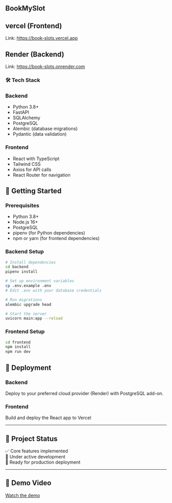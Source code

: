 ## BookMySlot

## vercel (Frontend)
Link: https://book-slots.vercel.app

## Render (Backend)
Link: https://book-slots.onrender.com


### 🛠 Tech Stack

### Backend
- Python 3.8+
- FastAPI
- SQLAlchemy
- PostgreSQL
- Alembic (database migrations)
- Pydantic (data validation)

### Frontend
- React with TypeScript
- Tailwind CSS
- Axios for API calls
- React Router for navigation

## 🚀 Getting Started

### Prerequisites
- Python 3.8+
- Node.js 16+
- PostgreSQL
- pipenv (for Python dependencies)
- npm or yarn (for frontend dependencies)

### Backend Setup
```bash
# Install dependencies
cd backend
pipenv install

# Set up environment variables
cp .env.example .env
# Edit .env with your database credentials

# Run migrations
alembic upgrade head

# Start the server
uvicorn main:app --reload
```

### Frontend Setup
```bash
cd frontend
npm install
npm run dev
```

## 🚀 Deployment

### Backend
Deploy to your preferred cloud provider (Render) with PostgreSQL add-on.

### Frontend
Build and deploy the React app to Vercel


---

## 🚀 Project Status
✅ Core features implemented  
🔧 Under active development  
🚀 Ready for production deployment

---
## 🎥 Demo Video
[Watch the demo](https://github.com/wahe7/book_slots/blob/main/demo.mp4)

